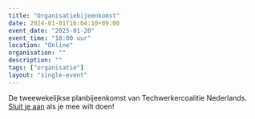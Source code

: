 ```yaml
---
title: "Organisatiebijeenkomst"
date: 2024-01-01T16:04:10+09:00
event_date: "2025-01-20"
event_time: "18:00 uur"
location: "Online"
organisation: ""
description: ""
tags: ["organisatie"]
layout: "single-event"
---
```


De tweewekelijkse planbijeenkomst van Techwerkercoalitie Nederlands. [Sluit je aan](/join) als je mee wilt doen!
